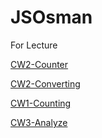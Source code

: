 # JSOsman
For Lecture

[CW2-Counter](./Counter.html)

[CW2-Converting](./CelciusFahrenheitCalculator.html)

[CW1-Counting](./Counting.html)

[CW3-Analyze](./HW3.png)
